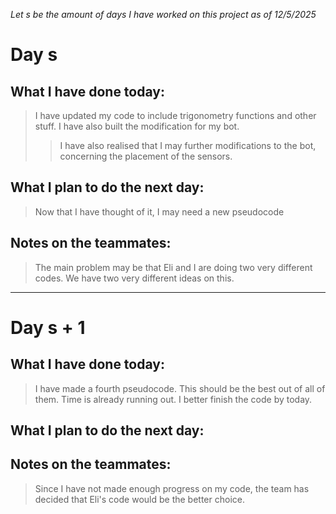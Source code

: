 *Let s be the amount of days I have worked on this project as of 12/5/2025*

# Day s
## What I have done today:
> I have updated my code to include trigonometry functions and other stuff. 
> I have also built the modification for my bot.
>>I have also realised that I may further modifications to the bot, concerning the placement of the sensors.
## What I plan to do the next day:
> Now that I have thought of it, I may need a new pseudocode
## Notes on the teammates:
> The main problem may be that Eli and I are doing two very different codes. We have two very different ideas on this. 

---

# Day s + 1
## What I have done today:
> I have made a fourth pseudocode. This should be the best out of all of them. 
> Time is already running out. I better finish the code by today. 
## What I plan to do the next day:
> 
## Notes on the teammates:
> Since I have not made enough progress on my code, the team has decided that Eli's code would be the better choice. 